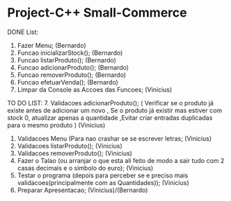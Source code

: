 # Project-C++ Small-Commerce
DONE List:
1.  Fazer Menu;  (Bernardo)
2.  Funcao inicializarStock();  (Bernardo)
3.  Funcao listarProduto();  (Bernardo)
4.  Funcao adicionarProduto();  (Bernardo)
5.  Funcao removerProduto();  (Bernardo)
6.  Funcao efetuarVenda();  (Bernardo)
8.  Limpar da Console as Accoes das Funcoes;  (Vinicius)
 

TO DO LIST:
7.  Validacoes adicionarProduto(); ( Verificar se o produto já existe antes de adicionar um novo , Se o produto já existir mas estiver com stock 0, atualizar apenas a quantidade ,Evitar criar entradas duplicadas para o mesmo produto )  (Vinicius)
1.  Validacoes Menu  (Para nao crashar se se escrever letras;  (Vinicius)
2.  Validacoes listarProduto();  (Vinicius)
3.  Validacoes removerProduto();  (Vinicius)
4.  Fazer o Talao (ou arranjar o que esta ali feito de modo a sair tudo com 2 casas decimais e o simbolo do euro);  (Vinicius)
5.  Testar o programa (depois para perceber se e preciso mais validacoes(principalmente com as Quantidades));  (Vinicius)
6.  Preparar Apresentacao; (Vinicius)/(Bernardo)
